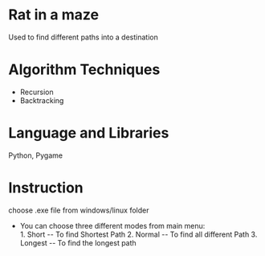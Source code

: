 # Rat in a maze #
 Used to find different paths into a destination
 
# Algorithm Techniques #
 - Recursion
 - Backtracking
# Language and Libraries #
 Python, Pygame
 
# Instruction #
choose .exe file from windows/linux folder
- You can choose three different modes from main menu:   
        1. Short -- To find Shortest Path
        2. Normal -- To find all different Path
        3. Longest -- To find the longest path
